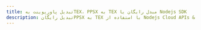 ---title: تبدیل پاورپوینت بهTEX، PPSX به TEX مبدل رایگان یا Nodejs SDKdescription: تبدیل رایگانPPSX به TEX با استفاده از Nodejs Cloud APIs & SDK. همچنین اسناد Microsoft PowerPoint را در Cloud ایجاد، ویرایش و رندر کنید.---